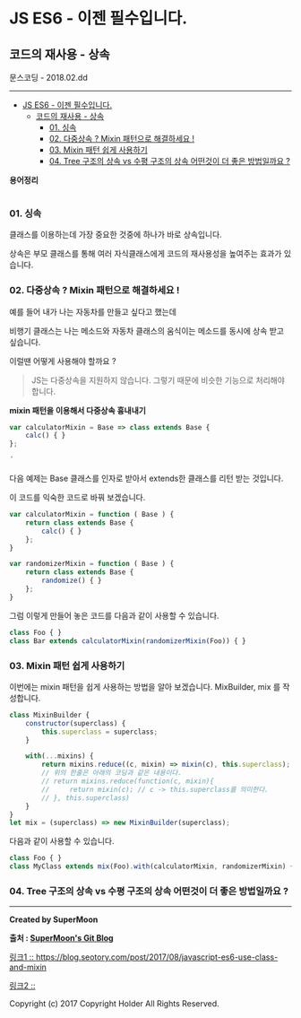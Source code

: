 # JS ES6 - 이젠 필수입니다.

## 코드의 재사용 - 상속

<div class="pull-right"> 문스코딩 - 2018.02.dd </div>

---

<!-- @import "[TOC]" {cmd="toc" depthFrom=1 depthTo=6 orderedList=false} -->
<!-- code_chunk_output -->

* [JS ES6 - 이젠 필수입니다.](#js-es6-이젠-필수입니다)
	* [코드의 재사용 - 상속](#코드의-재사용-상속)
		* [01. 싱속](#01-싱속)
		* [02. 다중상속 ? Mixin 패턴으로 해결하세요 !](#02-다중상속-mixin-패턴으로-해결하세요)
		* [03. Mixin 패턴 쉽게 사용하기](#03-mixin-패턴-쉽게-사용하기)
		* [04. Tree 구조의 상속 vs 수평 구조의 상속 어떤것이 더 좋은 방법일까요 ?](#04-tree-구조의-상속-vs-수평-구조의-상속-어떤것이-더-좋은-방법일까요)

<!-- /code_chunk_output -->

**용어정리**
```

```

### 01. 싱속

클래스를 이용하는데 가장 중요한 것중에 하나가 바로 상속입니다.

상속은 부모 클래스를 통해 여러 자식클래스에게 코드의 재사용성을 높여주는 효과가 있습니다.

### 02. 다중상속 ? Mixin 패턴으로 해결하세요 !

예를 들어 내가 나는 자동차를 만들고 싶다고 했는데

비행기 클래스는 나는 메소드와 자동차 클래스의 움식이는 메소드를 동시에 상속 받고 싶습니다.

이럴땐 어떻게 사용해야 할까요 ?

> JS는 다중상속을 지원하지 않습니다. 그렇기 때문에 비슷한 기능으로 처리해야합니다.

**mixin 패턴을 이용해서 다중상속 흉내내기**

```js
var calculatorMixin = Base => class extends Base {
    calc() { }
};

´
```

다음 예제는 Base 클래스를 인자로 받아서 extends한 클래스를 리턴 받는 것입니다.

이 코드를 익숙한 코드로 바꿔 보겠습니다.

```js
var calculatorMixin = function ( Base ) {
	return class extends Base {
  		calc() { }
	};
}

var randomizerMixin = function ( Base ) {
	return class extends Base {
  		randomize() { }
	};
}
```

그럼 이렇게 만들어 놓은 코드를 다음과 같이 사용할 수 있습니다.

```js
class Foo { }
class Bar extends calculatorMixin(randomizerMixin(Foo)) { }
```

### 03. Mixin 패턴 쉽게 사용하기

이번에는 mixin 패턴을 쉽게 사용하는 방법을 알아 보겠습니다.
MixBuilder, mix 를 작성합니다.

```js
class MixinBuilder {  
    constructor(superclass) {
        this.superclass = superclass;
    }

    with(...mixins) {
        return mixins.reduce((c, mixin) => mixin(c), this.superclass);
        // 위의 한줄은 아래의 코딩과 같은 내용이다.
        // return mixins.reduce(function(c, mixin){
        //     return mixin(c); // c -> this.superclass를 의미한다.
        // }, this.superclass)
    }
}
let mix = (superclass) => new MixinBuilder(superclass);
```

다음과 같이 사용할 수 있습니다.

```js
class Foo { }
class MyClass extends mix(Foo).with(calculatorMixin, randomizerMixin) { }
```

### 04. Tree 구조의 상속 vs 수평 구조의 상속 어떤것이 더 좋은 방법일까요 ?

---

**Created by SuperMoon**

**출처 : [SuperMoon's Git Blog](https://github.com/jm921106)**

[링크1 :: https://blog.seotory.com/post/2017/08/javascript-es6-use-class-and-mixin ](https://blog.seotory.com/post/2017/08/javascript-es6-use-class-and-mixin)

[링크2 :: ]()

Copyright (c) 2017 Copyright Holder All Rights Reserved.
